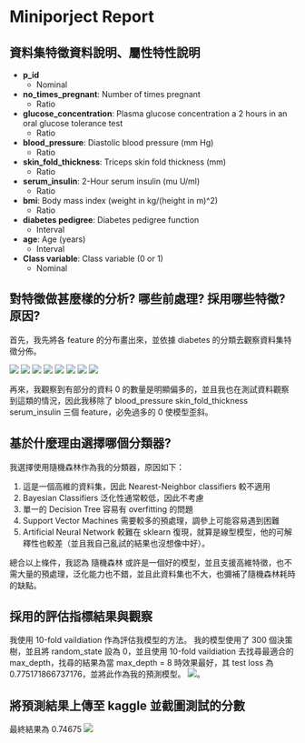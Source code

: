 # Miniporject Report

## 資料集特徵資料說明、屬性特性說明

-   **p_id**
    -   Nominal
-   **no_times_pregnant**: Number of times pregnant
    -   Ratio
-   **glucose_concentration**: Plasma glucose concentration a 2 hours in an oral glucose tolerance test
    -   Ratio
-   **blood_pressure**: Diastolic blood pressure (mm Hg)
    -   Ratio
-   **skin_fold_thickness**: Triceps skin fold thickness (mm)
    -   Ratio
-   **serum_insulin**: 2-Hour serum insulin (mu U/ml)
    -   Ratio
-   **bmi**: Body mass index (weight in kg/(height in m)^2)
    -   Ratio
-   **diabetes pedigree**: Diabetes pedigree function
    -   Interval
-   **age**: Age (years)
    -   Interval
-   **Class variable**: Class variable (0 or 1)
    -   Nominal

## 對特徵做甚麼樣的分析? 哪些前處理? 採用哪些特徵? 原因?

首先，我先將各 feature 的分布畫出來，並依據 diabetes 的分類去觀察資料集特徵分佈。

![](./image/no_times_pregnant.png)
![](./image/glucose_concentration.png)
![](./image/blood_pressure.png)
![](./image/skin_fold_thickness.png)
![](./image/serum_insulin.png)
![](./image/bmi.png)
![](image/diabetes_pedigree.png)
![](./image/age.png)

再來，我觀察到有部分的資料 0 的數量是明顯偏多的，並且我也在測試資料觀察到這類的情況，因此我移除了 blood_pressure skin_fold_thickness serum_insulin 三個 feature，必免過多的 0 使模型歪斜。

## 基於什麼理由選擇哪個分類器?

我選擇使用隨機森林作為我的分類器，原因如下：

1. 這是一個高維的資料集，因此 Nearest-Neighbor classifiers 較不適用
2. Bayesian Classifiers 泛化性通常較低，因此不考慮
3. 單一的 Decision Tree 容易有 overfitting 的問題
4. Support Vector Machines 需要較多的預處理，調參上可能容易遇到困難
5. Artificial Neural Network 較難在 sklearn 復現，就算是線型模型，他的可解釋性也較差（並且我自己亂試的結果也沒想像中好）。

總合以上條件，我認為 隨機森林 或許是一個好的模型，並且支援高維特徵，也不需大量的預處理，泛化能力也不錯，並且此資料集也不大，也彌補了隨機森林耗時的缺點。

## 採用的評估指標結果與觀察

我使用 10-fold vaildiation 作為評估我模型的方法。
我的模型使用了 300 個決策樹，並且將 random_state 設為 0，並且使用 10-fold vaildiation 去找尋最適合的 max_depth，找尋的結果為當 max_depth = 8 時效果最好，其 test loss 為 0.775171866737176，並將此作為我的預測模型。
![](./image/random_forest.png)。

## 將預測結果上傳至 kaggle 並截圖測試的分數

最終結果為 0.74675
![](./image/kaggle_result.png)
